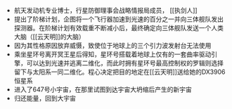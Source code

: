 - 航天发动机专业博士，行星防御理事会战略情报局成员， [[执剑人]]
- 提出了阶梯计划，企图将一个飞行器加速到光速的百分之一并向三体舰队发出探测器。在阶梯计划有效载重不断减小后，最终确定向三体舰队发送一个人类大脑（[[云天明]]的大脑）
- 因为其性格原因放弃威慑，致使位于地球上的三个引力波发射台无法使用
- 乘坐星环号离开冥王星后得知，星环号搭载着地球上仅有的一套曲率驱动引擎，可以达到光速并逃离二维化，而此时拥有星环号最高控制权的罗辑则选择留下与太阳系一同二维化。程心决定把目的地定在[[云天明]]送给她的DX3906恒星系
- 进入了647号小宇宙，在那里试图到达宇宙大坍缩后产生的新宇宙
- 归还能量，回到大宇宙